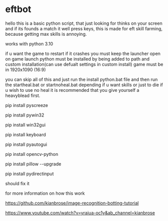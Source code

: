 # eftbot
hello this is a basic python script, that just looking for thinks on your screen and if its founds a match it well press keys, this is made for eft skill farming, because getting max skills is annoying.

works with python 3.10

if u want the game to restart if it crashes you must keep the launcher open on game launch
 python must be installed by being added to path and custom installation(can use defualt settings in custom install)
 game must be in 1920x1090 (16:9)


you can skip all of this and just run the install python.bat file 
and then run the startheal.bat or startnoheal.bat depending if u want skills or just to die if u wish to use no heal it is recommended that you give yourself a heavyblead first.

 
pip install pyscreeze

pip install pywin32

pip install win32gui

pip install keyboard

pip install pyautogui

pip install opencv-python

pip install pillow --upgrade

pip install pydirectinput

should fix it













for more information on how this work

https://github.com/kianbrose/image-recognition-botting-tutorial

https://www.youtube.com/watch?v=yraiua-oc1y&ab_channel=kianbrose
